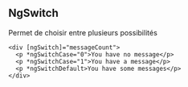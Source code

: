 ## NgSwitch

Permet de choisir entre plusieurs possibilités

    <div [ngSwitch]="messageCount">
      <p *ngSwitchCase="0">You have no message</p>
      <p *ngSwitchCase="1">You have a message</p>
      <p *ngSwitchDefault>You have some messages</p>
    </div>

